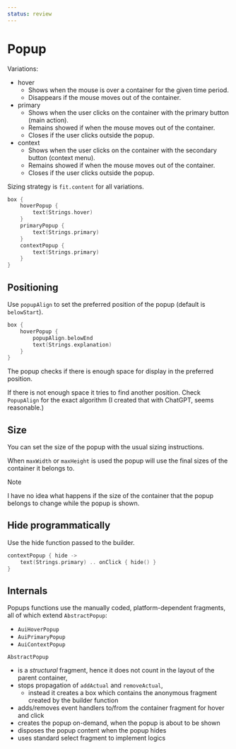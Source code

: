 ```yaml
---
status: review
---
```


# Popup

Variations:

- hover
    - Shows when the mouse is over a container for the given time period.
    - Disappears if the mouse moves out of the container.
- primary
    - Shows when the user clicks on the container with the primary button (main action).
    - Remains showed if when the mouse moves out of the container.
    - Closes if the user clicks outside the popup.
- context
    - Shows when the user clicks on the container with the secondary button (context menu).
    - Remains showed if when the mouse moves out of the container.
    - Closes if the user clicks outside the popup.

Sizing strategy is `fit.content` for all variations.

```kotlin
box {
    hoverPopup {
        text(Strings.hover)
    }
    primaryPopup {
        text(Strings.primary)
    }
    contextPopup {
        text(Strings.primary)
    }
}
```

## Positioning

Use `popupAlign` to set the preferred position of the popup (default is `belowStart`).

```kotlin
box {
    hoverPopup {
        popupAlign.belowEnd
        text(Strings.explanation)
    }
}
```

The popup checks if there is enough space for display in the preferred position.

If there is not enough space it tries to find another position. Check `PopupAlign`
for the exact algorithm (I created that with ChatGPT, seems reasonable.)

## Size

You can set the size of the popup with the usual sizing instructions.

When `maxWidth` or `maxHeight` is used the popup will use the final sizes of
the container it belongs to.

> [!NOTE]
>
> I have no idea what happens if the size of the container that the popup belongs
> to change while the popup is shown.
>

## Hide programmatically

Use the hide function passed to the builder.

```kotlin
contextPopup { hide ->
    text(Strings.primary) .. onClick { hide() }
}
```

## Internals

Popups functions use the manually coded, platform-dependent fragments, all of which extend `AbstractPopup`:

- `AuiHoverPopup`
- `AuiPrimaryPopup`
- `AuiContextPopup`

`AbstractPopup`

- is a *structural* fragment, hence it does not count in the layout of the parent container,
- stops propagation of `addActual` and `removeActual`,
    - instead it creates a box which contains the anonymous fragment created by the builder function
- adds/removes event handlers to/from the container fragment for hover and click
- creates the popup on-demand, when the popup is about to be shown
- disposes the popup content when the popup hides
- uses standard select fragment to implement logics
